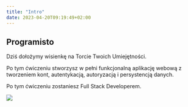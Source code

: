```yaml
---
title: "Intro"
date: 2023-04-20T09:19:49+02:00
---
```


## Programisto

Dziś dołożymy wisienkę na Torcie Twoich Umiejętności.

Po tym ćwiczeniu stworzysz w pełni funkcjonalną aplikację webową z tworzeniem kont,
autentykacją, autoryzacją i persystencją danych.

Po tym ćwiczeniu zostaniesz Full Stack Developerem.

![](/fullstack2.png?lightbox=false)
